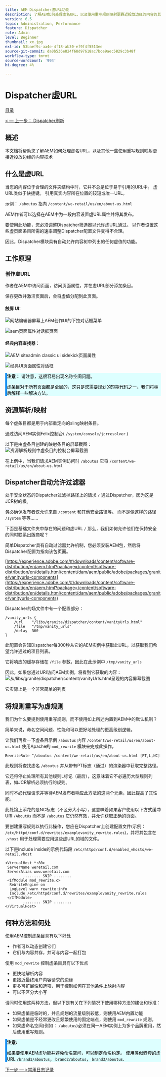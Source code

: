 ```yaml
---
title: AEM Dispatcher虚URL功能
description: 了解AEM如何处理虚名URL，以及使用重写规则映射更靠近投放边缘的内容的其他技术。
version: 6.5
topic: Administration, Performance
feature: Dispatcher
role: Admin
level: Beginner
thumbnail: xx.jpg
exl-id: 53baef9c-aa4e-4f18-ab30-ef9f4f5513ee
source-git-commit: da0b536e824f68d97618ac7bce9aec5829c3b48f
workflow-type: tm+mt
source-wordcount: '994'
ht-degree: 4%

---
```


# Dispatcher虚URL

[目录](./overview.md)

[&lt; — 上一步： Dispatcher刷新](./disp-flushing.md)

## 概述

本文档将帮助您了解AEM如何处理虚名URL，以及其他一些使用重写规则映射更接近投放边缘的内容技术

## 什么是虚URL

当您的内容位于合理的文件夹结构中时，它并不总是位于易于引用的URL中。  虚URL类似于快捷键。  引用真实内容所在位置的较短或唯一URL。

示例： `/aboutus` 指向 `/content/we-retail/us/en/about-us.html`

AEM作者可以选择在AEM中为一段内容设置虚URL属性并将其发布。

要使用此功能，您必须调整Dispatcher筛选器以允许虚URL通过。  以作者设置这些虚页面条目所需的速率调整Dispatcher配置文件变得不合理。

因此，Dispatcher模块具有自动允许内容树中列出的任何虚值的功能。


## 工作原理

### 创作虚URL

作者在AEM中访问页面，访问页面属性，并在虚URL部分添加条目。

保存更改并激活页面后，会将虚值分配到此页面。

#### 触屏 UI:

![网站编辑器屏幕上AEM创作UI的下拉对话框菜单](assets/disp-vanity-url/aem-page-properties-drop-down.png "aem-page-properties-drop-down")

![aem页面属性对话框页面](assets/disp-vanity-url/aem-page-properties.png "aem-page-properties")

#### 经典内容查找器：

![AEM siteadmin classic ui sidekick页面属性](assets/disp-vanity-url/aem-page-properties-sidekick.png "aem-page-properties-sidekick")

![经典UI页面属性对话框](assets/disp-vanity-url/aem-page-properties-classic.png "aem-page-properties-classic")

<div style="color: #000;border-left: 6px solid #2196F3;background-color:#ddffff;"><b>注意：</b>
请注意，这很容易出现名称空间问题。

虚条目对于所有页面都是全局的，这只是您需要规划的短期代码之一，我们将稍后解释一些解决方法。
</div>

## 资源解析/映射

每个虚条目都是用于内部重定向的sling映射条目。

通过访问AEM实例Felix控制台( `/system/console/jcrresolver` )

以下是由虚条目创建的映射条目的屏幕截图：
![资源解析规则中虚条目的控制台屏幕截图](assets/disp-vanity-url/vanity-resource-resolver-entry.png "vanity-resource-resolver-entry")

在上例中，当我们请求AEM实例访问时 `/aboutus` 它将 `/content/we-retail/us/en/about-us.html`

## Dispatcher自动允许过滤器

处于安全状态的Dispatcher过滤掉路径上的请求 `/` 通过Dispatcher，因为这是JCR树的根。

务必确保发布者仅允许来自 `/content` 和其他安全路径等。  而不是像这样的路径 `/system` 等等……

下面是基础文件夹中存在的问题和虚URL `/` 那么，我们如何允许他们在保持安全的同时联系出版商呢？

简单Dispatcher具有自动过滤器允许机制，您必须安装AEM包，然后将Dispatcher配置为指向该包页面。

[https://experience.adobe.com/#/downloads/content/software-distribution/en/aem.html?package=/content/software-distribution/en/details.html/content/dam/aem/public/adobe/packages/granite/vanityurls-components](https://experience.adobe.com/#/downloads/content/software-distribution/en/aem.html?package=/content/software-distribution/en/details.html/content/dam/aem/public/adobe/packages/granite/vanityurls-components)

Dispatcher的场文件中有一个配置部分：

```
/vanity_urls { 
    /url    "/libs/granite/dispatcher/content/vanityUrls.html" 
    /file   "/tmp/vanity_urls" 
    /delay  300 
}
```

此配置会告知Dispatcher每300秒从它的AEM实例中获取此URL，以获取我们希望允许通过的项目列表。

它将响应的缓存存储在 `/file` 参数，因此在此示例中 `/tmp/vanity_urls`

因此，如果您通过URI访问AEM实例，将看到它获取的内容：
![从/libs/granite/dispatcher/content/vanityUrls.html呈现的内容屏幕截图](assets/disp-vanity-url/vanity-url-component.png "vanity-url-component")

它实际上是一个非常简单的列表

## 将规则重写为虚规则

我们为什么要提到使用重写规则，而不使用如上所述内置到AEM中的默认机制？

简单来说，命名空间问题、性能和可以更好地处理的更高级别逻辑。

让我们再看一下虚条目示例 `/aboutus` 内容 `/content/we-retail/us/en/about-us.html` 使用Apache的 `mod_rewrite` 模块来完成此操作。

```
RewriteRule ^/aboutus /content/we-retail/us/en/about-us.html [PT,L,NC]
```

此规则将查找虚名 `/aboutus` 并从带有PT标志（通过）的渲染器中获取完整路径。

它还将停止处理所有其他规则L标记（最后），这意味着它不必遍历大型规则列表，如JCR解析必须执行的规则。

同时不必代理请求并等待AEM发布者响应此方法的这两个元素，因此提高了其性能。

此处锦上添花的是NC标志（不区分大小写），这意味着如果客户使用以下方式缓冲URI `/AboutUs` 而不是 `/aboutus` 它仍然有效，并允许获取正确的页面。

要创建重写规则以执行此操作，您应在Dispatcher上创建配置文件(示例： `/etc/httpd/conf.d/rewrites/examplevanity_rewrite.rules`)，并将其包含在 `.vhost` 用于处理需要应用这些虚URL的域的文件。

以下是include inside的示例代码段 `/etc/httpd/conf.d/enabled_vhosts/we-retail.vhost`

```
<VirtualHost *:80> 
 ServerName weretail.com 
 ServerAlias www.weretail.com 
        ........ SNIP ........ 
 <IfModule mod_rewrite.c> 
  ReWriteEngine on 
  LogLevel warn rewrite:info 
  Include /etc/httpd/conf.d/rewrites/examplevanity_rewrite.rules 
 </IfModule> 
        ........ SNIP ........ 
</VirtualHost>
```

## 何种方法和何处

使用AEM控制虚条目具有以下好处
- 作者可以动态创建它们
- 它们与内容共存，并可与内容一起打包

使用 `mod_rewrite` 控制虚条目具有以下优点
- 更快地解析内容
- 更接近最终用户内容请求的边缘
- 更多可扩展性和选项，用于控制如何在其他条件上映射内容
- 可以不区分大小写

请同时使用这两种方法，但以下是有关在下列情况下使用哪种方法的建议和标准：
- 如果虚值是临时的，并且规划的流量级别较低，则使用AEM内置功能
- 如果虚值是不经常更改且频繁使用的固定端点，则使用 `mod_rewrite` 规则。
- 如果虚命名空间(例如： `/aboutus`)必须在同一AEM实例上为多个品牌重用，然后使用重写规则。

<div style="color: #000;border-left: 6px solid #2196F3;background-color:#ddffff;"><b>注意:</b>

如果要使用AEM虚功能并避免命名空间，可以制定命名约定。  使用类似嵌套的虚URL `/brand1/aboutus`， `brand2/aboutus`， `brand3/aboutus`.
</div>

[下一步 — >常用日志记录](./common-logs.md)
